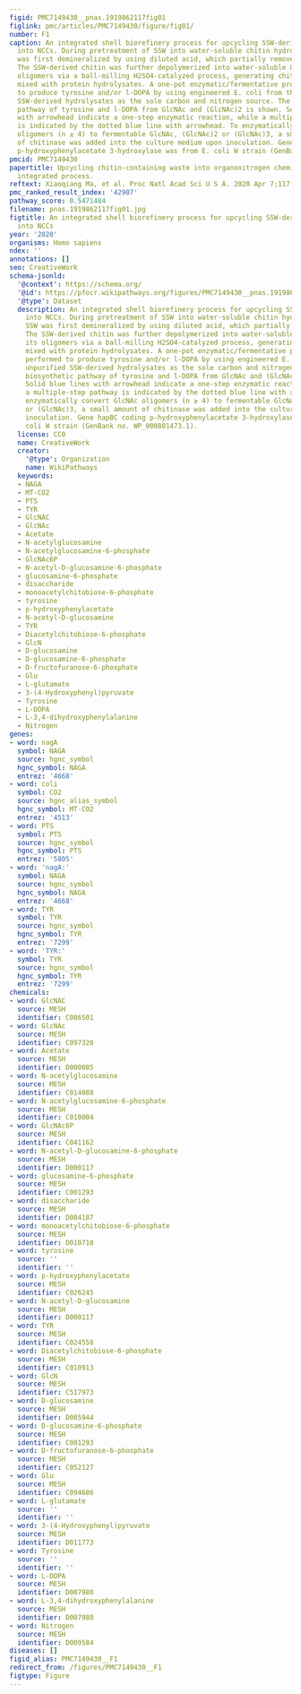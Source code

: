 ```yaml
---
figid: PMC7149430__pnas.1919862117fig01
figlink: pmc/articles/PMC7149430/figure/fig01/
number: F1
caption: An integrated shell biorefinery process for upcycling SSW-derived chitin
  into NCCs. During pretreatment of SSW into water-soluble chitin hydrolysates, SSW
  was first demineralized by using diluted acid, which partially removed proteins.
  The SSW-derived chitin was further depolymerized into water-soluble GlcNAc and its
  oligomers via a ball-milling H2SO4-catalyzed process, generating chitin hydrolysates
  mixed with protein hydrolysates. A one-pot enzymatic/fermentative process was performed
  to produce tyrosine and/or l-DOPA by using engineered E. coli from the unpurified
  SSW-derived hydrolysates as the sole carbon and nitrogen source. The biosynthetic
  pathway of tyrosine and l-DOPA from GlcNAc and (GlcNAc)2 is shown. Solid blue lines
  with arrowhead indicate a one-step enzymatic reaction, while a multiple-step pathway
  is indicated by the dotted blue line with arrowhead. To enzymatically convert GlcNAc
  oligomers (n ≥ 4) to fermentable GlcNAc, (GlcNAc)2 or (GlcNAc)3, a small amount
  of chitinase was added into the culture medium upon inoculation. Gene hapBC coding
  p-hydroxyphenylacetate 3-hydroxylase was from E. coli W strain (GenBank no. WP_000801473.1).
pmcid: PMC7149430
papertitle: Upcycling chitin-containing waste into organonitrogen chemicals via an
  integrated process.
reftext: Xiaoqiang Ma, et al. Proc Natl Acad Sci U S A. 2020 Apr 7;117(14):7719-7728.
pmc_ranked_result_index: '42907'
pathway_score: 0.5471484
filename: pnas.1919862117fig01.jpg
figtitle: An integrated shell biorefinery process for upcycling SSW-derived chitin
  into NCCs
year: '2020'
organisms: Homo sapiens
ndex: ''
annotations: []
seo: CreativeWork
schema-jsonld:
  '@context': https://schema.org/
  '@id': https://pfocr.wikipathways.org/figures/PMC7149430__pnas.1919862117fig01.html
  '@type': Dataset
  description: An integrated shell biorefinery process for upcycling SSW-derived chitin
    into NCCs. During pretreatment of SSW into water-soluble chitin hydrolysates,
    SSW was first demineralized by using diluted acid, which partially removed proteins.
    The SSW-derived chitin was further depolymerized into water-soluble GlcNAc and
    its oligomers via a ball-milling H2SO4-catalyzed process, generating chitin hydrolysates
    mixed with protein hydrolysates. A one-pot enzymatic/fermentative process was
    performed to produce tyrosine and/or l-DOPA by using engineered E. coli from the
    unpurified SSW-derived hydrolysates as the sole carbon and nitrogen source. The
    biosynthetic pathway of tyrosine and l-DOPA from GlcNAc and (GlcNAc)2 is shown.
    Solid blue lines with arrowhead indicate a one-step enzymatic reaction, while
    a multiple-step pathway is indicated by the dotted blue line with arrowhead. To
    enzymatically convert GlcNAc oligomers (n ≥ 4) to fermentable GlcNAc, (GlcNAc)2
    or (GlcNAc)3, a small amount of chitinase was added into the culture medium upon
    inoculation. Gene hapBC coding p-hydroxyphenylacetate 3-hydroxylase was from E.
    coli W strain (GenBank no. WP_000801473.1).
  license: CC0
  name: CreativeWork
  creator:
    '@type': Organization
    name: WikiPathways
  keywords:
  - NAGA
  - MT-CO2
  - PTS
  - TYR
  - GlcNAC
  - GlcNAc
  - Acetate
  - N-acetylglucosamine
  - N-acetylglucosamine-6-phosphate
  - GlcNAc6P
  - N-acetyl-D-glucosamine-6-phosphate
  - glucosamine-6-phosphate
  - disaccharide
  - monoacetylchitobiose-6-phosphate
  - tyrosine
  - p-hydroxyphenylacetate
  - N-acetyl-D-glucosamine
  - TYR
  - Diacetylchitobiose-6-phosphate
  - GlcN
  - D-glucosamine
  - D-glucosamine-6-phosphate
  - D-fructofuranose-6-phosphate
  - Glu
  - L-glutamate
  - 3-(4-Hydroxyphenyl)pyruvate
  - Tyrosine
  - L-DOPA
  - L-3,4-dihydroxyphenylalanine
  - Nitrogen
genes:
- word: nagA
  symbol: NAGA
  source: hgnc_symbol
  hgnc_symbol: NAGA
  entrez: '4668'
- word: coli
  symbol: CO2
  source: hgnc_alias_symbol
  hgnc_symbol: MT-CO2
  entrez: '4513'
- word: PTS
  symbol: PTS
  source: hgnc_symbol
  hgnc_symbol: PTS
  entrez: '5805'
- word: 'nagA:'
  symbol: NAGA
  source: hgnc_symbol
  hgnc_symbol: NAGA
  entrez: '4668'
- word: TYR
  symbol: TYR
  source: hgnc_symbol
  hgnc_symbol: TYR
  entrez: '7299'
- word: 'TYR:'
  symbol: TYR
  source: hgnc_symbol
  hgnc_symbol: TYR
  entrez: '7299'
chemicals:
- word: GlcNAC
  source: MESH
  identifier: C086501
- word: GlcNAc
  source: MESH
  identifier: C097320
- word: Acetate
  source: MESH
  identifier: D000085
- word: N-acetylglucosamine
  source: MESH
  identifier: C014088
- word: N-acetylglucosamine-6-phosphate
  source: MESH
  identifier: C010004
- word: GlcNAc6P
  source: MESH
  identifier: C041162
- word: N-acetyl-D-glucosamine-6-phosphate
  source: MESH
  identifier: D000117
- word: glucosamine-6-phosphate
  source: MESH
  identifier: C001293
- word: disaccharide
  source: MESH
  identifier: D004187
- word: monoacetylchitobiose-6-phosphate
  source: MESH
  identifier: D010710
- word: tyrosine
  source: ''
  identifier: ''
- word: p-hydroxyphenylacetate
  source: MESH
  identifier: C026245
- word: N-acetyl-D-glucosamine
  source: MESH
  identifier: D000117
- word: TYR
  source: MESH
  identifier: C024558
- word: Diacetylchitobiose-6-phosphate
  source: MESH
  identifier: C010913
- word: GlcN
  source: MESH
  identifier: C517973
- word: D-glucosamine
  source: MESH
  identifier: D005944
- word: D-glucosamine-6-phosphate
  source: MESH
  identifier: C001293
- word: D-fructofuranose-6-phosphate
  source: MESH
  identifier: C052127
- word: Glu
  source: MESH
  identifier: C094686
- word: L-glutamate
  source: ''
  identifier: ''
- word: 3-(4-Hydroxyphenyl)pyruvate
  source: MESH
  identifier: D011773
- word: Tyrosine
  source: ''
  identifier: ''
- word: L-DOPA
  source: MESH
  identifier: D007980
- word: L-3,4-dihydroxyphenylalanine
  source: MESH
  identifier: D007980
- word: Nitrogen
  source: MESH
  identifier: D009584
diseases: []
figid_alias: PMC7149430__F1
redirect_from: /figures/PMC7149430__F1
figtype: Figure
---
```

